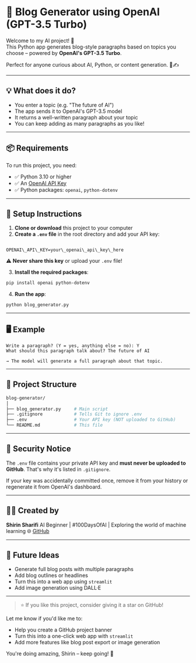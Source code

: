 
# 📝 Blog Generator using OpenAI (GPT-3.5 Turbo)

Welcome to my AI project! 🚀  
This Python app generates blog-style paragraphs based on topics you choose – powered by **OpenAI's GPT-3.5 Turbo**.

Perfect for anyone curious about AI, Python, or content generation. 🤖✍️

---

## 💡 What does it do?

- You enter a topic (e.g. "The future of AI")
- The app sends it to OpenAI's GPT-3.5 model
- It returns a well-written paragraph about your topic
- You can keep adding as many paragraphs as you like!

---

## 📦 Requirements

To run this project, you need:

- ✅ Python 3.10 or higher
- ✅ An [OpenAI API Key](https://platform.openai.com/account/api-keys)
- ✅ Python packages: `openai`, `python-dotenv`

---

## 🔧 Setup Instructions

1. **Clone or download** this project to your computer  
2. **Create a `.env` file** in the root directory and add your API key:

```

OPENAI\_API\_KEY=your\_openai\_api\_key\_here

````

⚠️ **Never share this key** or upload your `.env` file!

3. **Install the required packages**:

```bash
pip install openai python-dotenv
````

4. **Run the app**:

```bash
python blog_generator.py
```

---

## 🖥️ Example

```text
Write a paragraph? (Y = yes, anything else = no): Y
What should this paragraph talk about? The future of AI

→ The model will generate a full paragraph about that topic.
```

---

## 📁 Project Structure

```bash
blog-generator/
│
├── blog_generator.py     # Main script
├── .gitignore            # Tells Git to ignore .env
├── .env                  # Your API key (NOT uploaded to GitHub)
└── README.md             # This file
```

---

## 🔐 Security Notice

The `.env` file contains your private API key and **must never be uploaded to GitHub**.
That's why it's listed in `.gitignore`.

If your key was accidentally committed once, remove it from your history or regenerate it from OpenAI's dashboard.

---

## 👩‍💻 Created by

**Shirin Sharifi**
AI Beginner | #100DaysOfAI | Exploring the world of machine learning
🌐 [GitHub](https://github.com/shirinxbyte)

---

## 🚀 Future Ideas

* Generate full blog posts with multiple paragraphs
* Add blog outlines or headlines
* Turn this into a web app using `streamlit`
* Add image generation using DALL·E

---

> ⭐️ If you like this project, consider giving it a star on GitHub!


Let me know if you'd like me to:

- Help you create a GitHub project banner
- Turn this into a one-click web app with `streamlit`
- Add more features like blog post export or image generation

You're doing amazing, Shirin – keep going! 🌟
```
